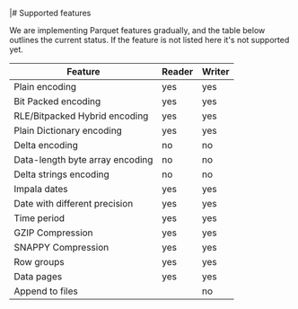 |# Supported features

We are implementing Parquet features gradually, and the table below outlines the current status. If the feature is not listed here it's not supported yet.

|Feature|Reader|Writer|
|-------|------|------|
|Plain encoding|yes|yes|
|Bit Packed encoding|yes|yes|
|RLE/Bitpacked Hybrid encoding|yes|yes|
|Plain Dictionary encoding|yes|yes|
|Delta encoding|no|no|
|Data-length byte array encoding|no|no|
|Delta strings encoding|no|no|
|Impala dates|yes|yes|
|Date with different precision|yes|yes|
|Time period|yes|yes|
|GZIP Compression|yes|yes|
|SNAPPY Compression|yes|yes|
|Row groups|yes|yes|
|Data pages|yes|yes|
|Append to files||no|
